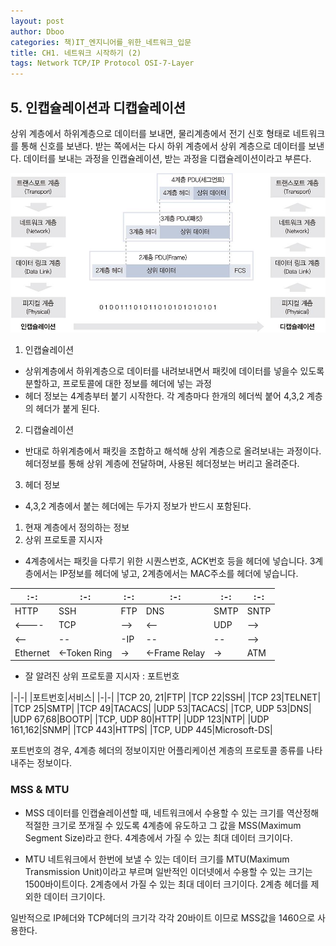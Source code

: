 ```yaml
---
layout: post
author: Dboo
categories: 책)IT_엔지니어를_위한_네트워크_입문
title: CH1. 네트워크 시작하기 (2)
tags: Network TCP/IP Protocol OSI-7-Layer
---
```


## 5. 인캡슐레이션과 디캡슐레이션

상위 계층에서 하위계층으로 데이터를 보내면, 물리계층에서 전기 신호 형태로 네트워크를 통해 신호를 보낸다.
받는 쪽에서는 다시 하위 계층에서 상위 계층으로 데이터를 보낸다. 데이터를 보내는 과정을 인캡슐레이션, 받는
과정을 디캡슐레이션이라고 부른다.

![encap-and-decap](/assets/img/Network-Starter/encap-decap.jpeg)

1. 인캡슐레이션
  - 상위계층에서 하위계층으로 데이터를 내려보내면서 패킷에 데이터를 넣을수 있도록 분할하고, 프로토콜에 대한
정보를 헤더에 넣는 과정
  - 헤더 정보는 4계층부터 붙기 시작한다. 각 계층마다 한개의 헤더씩 붙어 4,3,2 계층의 헤더가 붙게 된다.
2. 디캡슐레이션
  - 반대로 하위계층에서 패킷을 조합하고 해석해 상위 계층으로 올려보내는 과정이다. 헤더정보를 통해 상위 계층에
전달하며, 사용된 헤더정보는 버리고 올려준다.
3. 헤더 정보
  - 4,3,2 계층에서 붙는 헤더에는 두가지 정보가 반드시 포함된다.
  1. 현재 계층에서 정의하는 정보
  2. 상위 프로토콜 지시자
  - 4계층에서는 패킷을 다루기 위한 시퀀스번호, ACK번호 등을 헤더에 넣습니다. 3계층에서는 IP정보를 헤더에
넣고, 2계층에서는 MAC주소를 헤더에 넣습니다.

|:-:|:-:|:-:|:-:|:-:|:-:|
|-|-|-|-|-|-|
|HTTP|SSH|FTP|DNS|SMTP|SNTP|
|<----|TCP|-->|<--|UDP|-->|
|<--|--|-IP|--|--|-->|
|Ethernet|<-Token Ring|->|<-Frame Relay|->|ATM|

- 잘 알려진 상위 프로토콜 지시자 : 포트번호

|-|-|
|포트번호|서비스|
|-|-|
|TCP 20, 21|FTP|
|TCP 22|SSH|
|TCP 23|TELNET|
|TCP 25|SMTP|
|TCP 49|TACACS|
|UDP 53|TACACS|
|TCP, UDP 53|DNS|
|UDP 67,68|BOOTP|
|TCP, UDP 80|HTTP|
|UDP 123|NTP|
|UDP 161,162|SNMP|
|TCP 443|HTTPS|
|TCP, UDP 445|Microsoft-DS|

포트번호의 경우, 4계층 헤더의 정보이지만 어플리케이션 계층의 프로토콜 종류를 나타내주는 정보이다.

### MSS & MTU

- MSS
  데이터를 인캡슐레이션할 때, 네트워크에서 수용할 수 있는 크기를 역산정해 적절한 크기로 쪼개질 수
있도록 4계층에 유도하고 그 값을 MSS(Maximum Segment Size)라고 한다.
  4계층에서 가질 수 있는 최대 데이터 크기이다.

- MTU
  네트워크에서 한번에 보낼 수 있는 데이터 크기를 MTU(Maximum Transmission Unit)이라고
부르며 일반적인 이더넷에서 수용할 수 있는 크기는 1500바이트이다.
  2계층에서 가질 수 있는 최대 데이터 크기이다.
  2계층 헤더를 제외한 데이터 크기이다.

일반적으로 IP헤더와 TCP헤더의 크기각 각각 20바이트 이므로 MSS값을 1460으로 사용한다.

